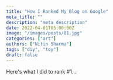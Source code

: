 ```yaml
---
title: "How I Ranked My Blog on Google"
meta_title: ""
description: "meta description"
date: 2022-04-01T05:00:00Z
image: "/images/posts/01.jpg"
categories: ["art"]
authors: ["Nitin Sharma"]
tags: ["diy", "toy"]
draft: false
---
```


Here's what I did to rank #1...